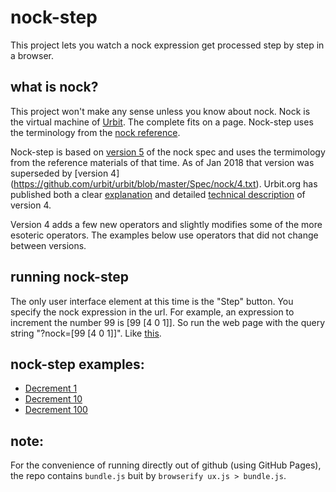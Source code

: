 nock-step
===

This project lets you watch a nock expression get processed step by step in a browser.

what is nock?
---
This project won't make any sense unless you know about nock.  Nock is the virtual machine of [Urbit](http://urbit.org). The complete fits on a page. Nock-step uses the terminology from the [nock reference](https://github.com/urbit/urbit/blob/master/urb/zod/pub/doc/nock/reference.md).

Nock-step is based on [version 5](https://github.com/urbit/urbit/blob/master/Spec/nock/5.txt) of the nock spec and uses the termimology from the reference materials of that time. As of Jan 2018 that version was superseded by [version 4] (https://github.com/urbit/urbit/blob/master/Spec/nock/4.txt).  Urbit.org has published both a clear [explanation](https://urbit.org/docs/learn/arvo/nock/explanation/) and detailed [technical description](https://urbit.org/docs/learn/arvo/nock/definition/) of version 4.

Version 4 adds a few new operators and slightly modifies some of the more esoteric operators.  The examples below use operators that did not change between versions.   

running nock-step
---
The only user interface element at this time is the "Step" button. You specify the nock expression in the url.  For example, an expression to increment the number 99 is [99 [4 0 1]].  So run the web page with the query string "?nock=[99 [4 0 1]]". Like [this](https://bvschwartz.github.io/nock-step/?nock=[99+[4+0+1]]).

nock-step examples:
---
* [Decrement 1](https://bvschwartz.github.io/nock-step/?nock=[1+[2+[[[[1+[6+[[5+[[4+[0+3]]+[0+5]]]+[[0+3]+[2+[[[0+2]+[4+[0+3]]]+[0+4]]]]]]]+[0+1]]+[1+0]]+[1+[2+[[0+1]+[0+4]]]]]]])
* [Decrement 10](https://bvschwartz.github.io/nock-step/?nock=[10+[2+[[[[1+[6+[[5+[[4+[0+3]]+[0+5]]]+[[0+3]+[2+[[[0+2]+[4+[0+3]]]+[0+4]]]]]]]+[0+1]]+[1+0]]+[1+[2+[[0+1]+[0+4]]]]]]])
* [Decrement 100](https://bvschwartz.github.io/nock-step/?nock=[100+[2+[[[[1+[6+[[5+[[4+[0+3]]+[0+5]]]+[[0+3]+[2+[[[0+2]+[4+[0+3]]]+[0+4]]]]]]]+[0+1]]+[1+0]]+[1+[2+[[0+1]+[0+4]]]]]]])

note:
---
For the convenience of running directly out of github (using GitHub Pages), the repo contains `bundle.js` buit by `browserify ux.js > bundle.js`.


